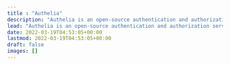 ```yaml
---
title : "Authelia"
description: "Authelia is an open-source authentication and authorization server and portal fufilling the identity and acess management (IAM) role of information security inproviding multi-factor authentication and single sign-on (SSO) for your applications via a web portal. It acts as a companion for common reverse proxies."
lead: "Authelia is an open-source authentication and authorization server and portal fufilling the identity and acess management (IAM) role of information security inproviding multi-factor authentication and single sign-on (SSO) for your applications via a web portal. It acts as a companion for common reverse proxies."
date: 2022-03-19T04:53:05+00:00
lastmod: 2022-03-19T04:53:05+00:00
draft: false
images: []
---
```


